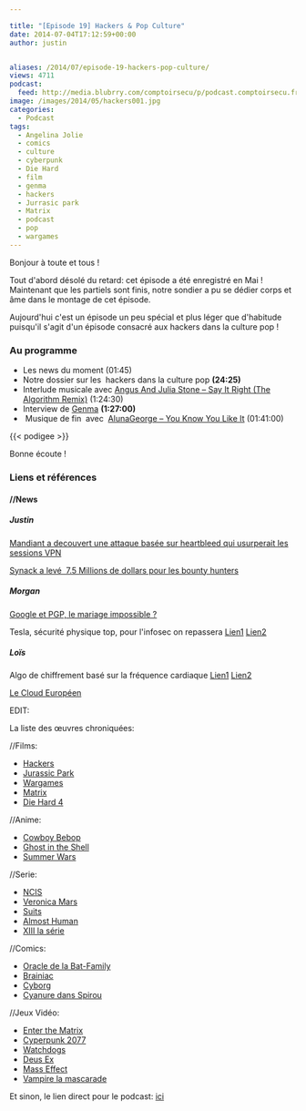 ```yaml
---

title: "[Episode 19] Hackers & Pop Culture"
date: 2014-07-04T17:12:59+00:00
author: justin


aliases: /2014/07/episode-19-hackers-pop-culture/
views: 4711
podcast:
  feed: http://media.blubrry.com/comptoirsecu/p/podcast.comptoirsecu.fr/CSEC.EP19.2014-07-02.HACKERS_CULTURE_POP.mp3
image: /images/2014/05/hackers001.jpg
categories:
  - Podcast
tags:
  - Angelina Jolie
  - comics
  - culture
  - cyberpunk
  - Die Hard
  - film
  - genma
  - hackers
  - Jurrasic park
  - Matrix
  - podcast
  - pop
  - wargames
---
```

Bonjour à toute et tous !

Tout d'abord désolé du retard: cet épisode a été enregistré en Mai ! Maintenant que les partiels sont finis, notre sondier a pu se dédier corps et âme dans le montage de cet épisode.

Aujourd'hui c'est un épisode un peu spécial et plus léger que d'habitude puisqu'il s'agit d'un épisode consacré aux hackers dans la culture pop !

### Au programme

  * Les news du moment<span > (01:45)</span>
  * Notre dossier sur les  hackers dans la culture pop **(24:25)**
  * Interlude musicale avec <a  href="https://soundcloud.com/the-algorithm/angus-and-julia-stone-say-it-right-the-algorithm-remix"  >Angus And Julia Stone – Say It Right (The Algorithm Remix)</a> <span >(1:24:30)</span>
  * Interview de [Genma](http://genma.free.fr/) **(1:27:00)**
  *  Musique de fin  avec  <a  href="https://www.youtube.com/watch?v=FWR9MR5juWI"  >AlunaGeorge – You Know You Like It</a> <span >(01:41:00)</span>



  {{< podigee >}}






Bonne écoute !

### Liens et références

#### //News

##### Justin

[Mandiant a decouvert une attaque basée sur heartbleed qui usurperait les sessions VPN](http://securityaffairs.co/wordpress/24172/cyber-crime/mandiant-heartbleed-vpn.html)

[Synack a levé  7.5 Millions de dollars pour les bounty hunters](http://techcrunch.com/2014/04/24/synack-raises-7-5-million-putting-bounties-on-it-security-threats/?ncid=rss)

##### Morgan

[Google et PGP, le mariage impossible ?](http://www.numerama.com/magazine/29170-gmail-pense-au-chiffrement-des-mails-de-bout-en-bout-avec-pgp.html)

Tesla, sécurité physique top, pour l'infosec on repassera [Lien1](http://www.01net.com/editorial/617250/les-bolides-electriques-tesla-des-passoires-en-securite-informatique/#?xtor=RSS-20) [Lien2](http://www.infosecisland.com/blogview/23702-Tesla-Cars-Hackable--Protected-by-6-character-Password.html)

##### Loïs

Algo de chiffrement basé sur la fréquence cardiaque [Lien1](http://www.developpez.com/actu/70058/Un-algorithme-de-chiffrement-inspire-de-la-fonction-cardio-respiratoire-sort-il-serait-incassable-via-une-attaque-par-force-brute/) [Lien2](http://journals.aps.org/prx/pdf/10.1103/PhysRevX.4.011026)

[Le Cloud Européen](http://www.silicon.fr/securite-91-services-cloud-europe-risque-93843.html)

EDIT:

La liste des œuvres chroniquées:

//Films:

  * [Hackers](http://fr.wikipedia.org/wiki/Hackers)
  * [Jurassic Park](http://fr.wikipedia.org/wiki/Jurassic_Park)
  * [Wargames](http://fr.wikipedia.org/wiki/Wargames_(film))
  * [Matrix](http://fr.wikipedia.org/wiki/Matrix)
  * [Die Hard 4](http://fr.wikipedia.org/wiki/Die_Hard_4_:_Retour_en_enfer)

//Anime:

  * [Cowboy Bebop](http://fr.wikipedia.org/wiki/Cowboy_Bebop)
  * [Ghost in the Shell](http://fr.wikipedia.org/wiki/Ghost_in_the_Shell)
  * [Summer Wars](http://fr.wikipedia.org/wiki/Summer_Wars)

//Serie:

  * [NCIS](http://fr.wikipedia.org/wiki/NCIS_:_Enqu%C3%AAtes_sp%C3%A9ciales)
  * [Veronica Mars](http://fr.wikipedia.org/wiki/Veronica_mars)
  * [Suits](http://fr.wikipedia.org/wiki/Suits_:_Avocats_sur_mesure)
  * [Almost Human](http://fr.wikipedia.org/wiki/Almost_Human)
  * [XIII la série](http://fr.wikipedia.org/wiki/XIII_(s%C3%A9rie_t%C3%A9l%C3%A9vis%C3%A9e))

//Comics:

  * [Oracle de la Bat-Family](http://fr.wikipedia.org/wiki/Oracle_(DC_Comics))
  * [Brainiac](http://fr.wikipedia.org/wiki/Brainiac_(comics))
  * [Cyborg](http://fr.wikipedia.org/wiki/Cyborg_(comics))
  * [Cyanure dans Spirou](http://fr.wikipedia.org/wiki/Qui_arr%C3%AAtera_Cyanure_%3F)

//Jeux Vidéo:

  * [Enter the Matrix](http://fr.wikipedia.org/wiki/Enter_the_Matrix)
  * [Cyperpunk 2077](http://cyberpunk.net/)
  * [Watchdogs](http://fr.wikipedia.org/wiki/Watch_Dogs)
  * [Deus Ex](http://fr.wikipedia.org/wiki/Deus_Ex)
  * [Mass Effect](http://fr.wikipedia.org/wiki/Mass_Effect)
  * [Vampire la mascarade](http://fr.wikipedia.org/wiki/Vampire_:_la_Mascarade)

Et sinon, le lien direct pour le podcast: [ici](http://media.blubrry.com/comptoirsecu/p/www.comptoirsecu.fr/Episode/ComptoirSecu_Episode_19_Hackers_CulturePop.mp3)
